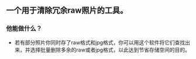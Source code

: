 ## 一个用于清除冗余raw照片的工具。
### 他能做什么？
+ 若有部分照片你同时存了raw格式和jpg格式，你可以用这个软件将它们查找出来，并选择批量删除多余的raw或者jpg格式，以此达到节省存储空间的目的。
